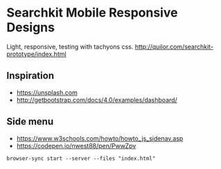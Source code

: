 # Searchkit Mobile Responsive Designs

Light, responsive, testing with tachyons css.
http://quilor.com/searchkit-prototype/index.html

## Inspiration

* https://unsplash.com
* http://getbootstrap.com/docs/4.0/examples/dashboard/

## Side menu

* https://www.w3schools.com/howto/howto_js_sidenav.asp
* https://codepen.io/nwest88/pen/PwwZpv

```html
browser-sync start --server --files "index.html"
```
